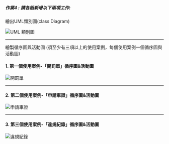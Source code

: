 ##### 作業4 : 請各組新增以下兩項工作: 

繪出UML類別圖(class Diagram)

![UML 類別圖](https://user-images.githubusercontent.com/94920331/205493879-f0d4ecd6-13f9-4ba4-9a87-0102ced0c429.jpeg)

---
繪製循序圖與活動圖 (須至少有三項以上的使用案例，每個使用案例一個循序圖與活動圖)

#### 1. 第一個使用案例-「開罰單」循序圖&活動圖 

![開罰單](https://user-images.githubusercontent.com/94920331/200114363-f1258607-3a59-4e59-913c-46d4ee977d1f.png)

---

#### 2. 第二個使用案例-「申請車證」循序圖&活動圖 

![申請車證](https://user-images.githubusercontent.com/94920331/200114377-ab472407-6018-4db1-b843-40463a10c976.png)

---

#### 3. 第三個使用案例-「違規紀錄」循序圖&活動圖 

![違規紀錄](https://user-images.githubusercontent.com/94920331/200114387-67870422-ebeb-4025-a0b8-e0b0b11eb12a.png)

